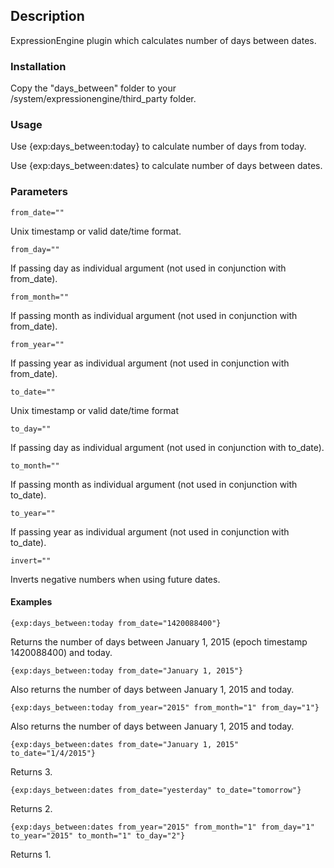 
## Description

ExpressionEngine plugin which calculates number of days between dates.

### Installation

Copy the "days_between" folder to your /system/expressionengine/third_party folder.

### Usage

Use {exp:days_between:today} to calculate number of days from today.

Use {exp:days_between:dates} to calculate number of days between dates.

### Parameters

```
from_date=""
```

Unix timestamp or valid date/time format.

```
from_day=""
```

If passing day as individual argument (not used in conjunction with from_date).

```
from_month=""
```

If passing month as individual argument (not used in conjunction with from_date).

```
from_year=""
```

If passing year as individual argument (not used in conjunction with from_date).

```
to_date=""
```

Unix timestamp or valid date/time format

```
to_day=""
```

If passing day as individual argument (not used in conjunction with to_date).

```
to_month=""
```

If passing month as individual argument (not used in conjunction with to_date).

```
to_year=""
```

If passing year as individual argument (not used in conjunction with to_date).

```
invert=""
```

Inverts negative numbers when using future dates.

#### Examples

```
{exp:days_between:today from_date="1420088400"}
```

Returns the number of days between January 1, 2015 (epoch timestamp 1420088400) and today.

```
{exp:days_between:today from_date="January 1, 2015"}
```

Also returns the number of days between January 1, 2015 and today.


```
{exp:days_between:today from_year="2015" from_month="1" from_day="1"}
```

Also returns the number of days between January 1, 2015 and today.

```
{exp:days_between:dates from_date="January 1, 2015" to_date="1/4/2015"}
```

Returns 3.

```
{exp:days_between:dates from_date="yesterday" to_date="tomorrow"}
```

Returns 2.

```
{exp:days_between:dates from_year="2015" from_month="1" from_day="1" to_year="2015" to_month="1" to_day="2"}
```

Returns 1.